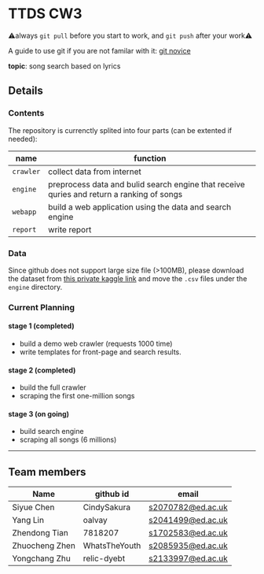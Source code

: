 # TTDS CW3

⚠️always `git pull` before you start to work, and `git push` after your work⚠️  

A guide to use git if you are not familar with it: [git novice](http://swcarpentry.github.io/git-novice/)


**topic**: song search based on lyrics

## Details

### Contents

The repository is currenctly splited into four parts (can be extented if needed):

name|function
---|---
`crawler`| collect data from internet
`engine`| preprocess data and bulid search engine that receive quries and return a ranking of songs
`webapp`| build a web application using the data and search engine
`report`| write report

### Data

Since github does not support large size file (>100MB), please download the dataset from [this private kaggle link](http://www.kaggle.com/dataset/991400034c35e93ff75a6255470ea5a7ce796409259539c9b996da553b8dccba) and move the `.csv` files under the `engine` directory.

### Current Planning 

#### stage 1 (completed)

+ build a demo web crawler (requests 1000 time)
+ write templates for front-page and search results.

#### stage 2 (completed)

+ build the full crawler
+ scraping the first one-million songs

#### stage 3 (on going)

+ build search engine
+ scraping all songs (6 millions)
 
---

## Team members

Name | github id | email
---|---|---
Siyue Chen | CindySakura | s2070782@ed.ac.uk
Yang Lin | oalvay | s2041499@ed.ac.uk
Zhendong Tian | 7818207 | s1702583@ed.ac.uk
Zhuocheng Zhen | WhatsTheYouth | s2085935@ed.ac.uk
Yongchang Zhu | relic-dyebt | s2133997@ed.ac.uk
